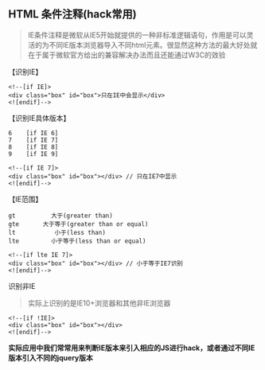 ## HTML 条件注释(hack常用)
> IE条件注释是微软从IE5开始就提供的一种非标准逻辑语句，作用是可以灵活的为不同IE版本浏览器导入不同html元素。很显然这种方法的最大好处就在于属于微软官方给出的兼容解决办法而且还能通过W3C的效验

【识别IE】
```
<!--[if IE]>
<div class="box" id="box">只在IE中会显示</div>
<![endif]-->
```

【识别IE具体版本】
```
6    [if IE 6]
7    [if IE 7]
8    [if IE 8]
9    [if IE 9]
```
```
<!--[if IE 7]>
<div class="box" id="box"></div> // 只在IE7中显示
<![endif]-->
```

【IE范围】
```
gt          大于(greater than)
gte     　大于等于(greater than or equal)
lt           小于(less than)
lte         小于等于(less than or equal)
```
```
<!--[if lte IE 7]>
<div class="box" id="box"></div> // 小于等于IE7识别
<![endif]-->
```

识别非IE
> 实际上识别的是IE10+浏览器和其他非IE浏览器
```
<!--[if !IE]>
<div class="box" id="box"></div>
<![endif]-->
```

**实际应用中我们常常用来判断IE版本来引入相应的JS进行hack，或者通过不同IE版本引入不同的jquery版本**